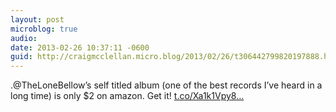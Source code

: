 ```yaml
---
layout: post
microblog: true
audio: 
date: 2013-02-26 10:37:11 -0600
guid: http://craigmcclellan.micro.blog/2013/02/26/t306442799820197888.html
---
```

.@TheLoneBellow’s self titled album (one of the best records I’ve heard in a long time) is only $2 on amazon. Get it! [t.co/Xa1k1Vpy8...](http://t.co/Xa1k1Vpy8i)
